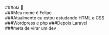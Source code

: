 ###olá 👋<br>
###Meu nome é Felipe <br>
###Atualmente eu estou estudando HTML e CSS<br>
###Wordpress e php
###Depois Laravel
<br>
###meta de virar um dev

<!--
**felipesantos2/felipesantos2** is a ✨ _special_ ✨ repository because its `README.md` (this file) appears on your GitHub profile.

Here are some ideas to get you started:

- 🔭 I’m currently working on ...
- 🌱 I’m currently learning ...
- 👯 I’m looking to collaborate on ...
- 🤔 I’m looking for help with ...
- 💬 Ask me about ...
- 📫 How to reach me: ...
- 😄 Pronouns: ...
- ⚡ Fun fact: ...
-->
